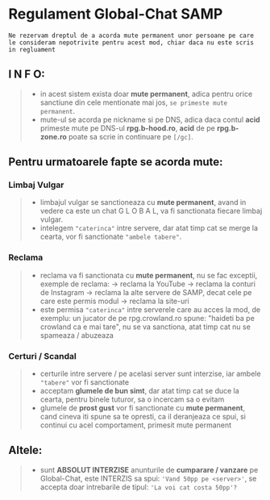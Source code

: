 # Regulament Global-Chat SAMP

`Ne rezervam dreptul de a acorda mute permanent unor persoane pe care le consideram nepotrivite pentru acest mod, chiar daca nu este scris in regluament`

## I N F O:
> - in acest sistem exista doar **mute permanent**, adica pentru orice sanctiune din cele mentionate mai jos, `se primeste mute permanent`.
> - mute-ul se acorda pe nickname si pe DNS, adica daca contul **acid** primeste mute pe DNS-ul **rpg.b-hood.ro**, **acid** de pe **rpg.b-zone.ro** poate sa scrie in continuare pe `[/gc]`.

## Pentru urmatoarele fapte se acorda mute:
### Limbaj Vulgar
> - limbajul vulgar se sanctioneaza cu **mute permanent**, avand in vedere ca este un chat G L O B A L, va fi sanctionata fiecare limbaj vulgar.
> - intelegem `"caterinca"` intre servere, dar atat timp cat se merge la cearta, vor fi sanctionate `"ambele tabere"`.

### Reclama
> - reclama va fi sanctionata cu **mute permanent**, nu se fac exceptii, exemple de reclama:
> -> reclama la  YouTube
> -> reclama la conturi de Instagram
> -> reclama la alte servere de SAMP, decat cele pe care este permis modul
> -> reclama la site-uri
> - este permisa `"caterinca"` intre serverele care au acces la mod, de exemplu: un jucator de pe rpg.crowland.ro spune: "haideti ba pe crowland ca e mai tare", nu se va sanctiona, atat timp cat nu se spameaza / abuzeaza

### Certuri / Scandal
> - certurile intre servere / pe acelasi server sunt interzise, iar ambele `"tabere"` vor fi sanctionate
> - acceptam **glumele de bun simt**, dar atat timp cat se duce la cearta, pentru binele tuturor, sa o incercam sa o evitam
> - glumele de **prost gust** vor fi sanctionate cu **mute permanent**, cand cineva iti spune sa te opresti, ca il deranjeaza ce spui, si continui cu acel comportament, primesit mute permanent


## Altele:
> - sunt **ABSOLUT INTERZISE** anunturile de **cumparare / vanzare** pe Global-Chat, este INTERZIS sa spui: `'Vand 50pp pe <server>'`, se accepta doar intrebarile de tipul: `'La voi cat costa 50pp'?`
